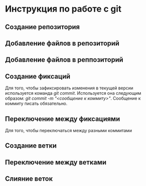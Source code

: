 # Инструкция по работе с git

## Создание репозитория

## Добавление файлов в репозиторий

## Добавление файлов в реппозиторий

## Создание фиксаций

Для того, чтобы зафиксировать изменения в текущей версии используется команда *git commit*. Используется она следующим образом: *git commit -m "<сообщение к коммиту>"*. Сообщение к коммиту писать обязательно. 

## Переключение между фиксациями

Для того, чтобы переключаться между разными коммитами

## Создание ветки

## Переключение между ветками

## Слияние веток
